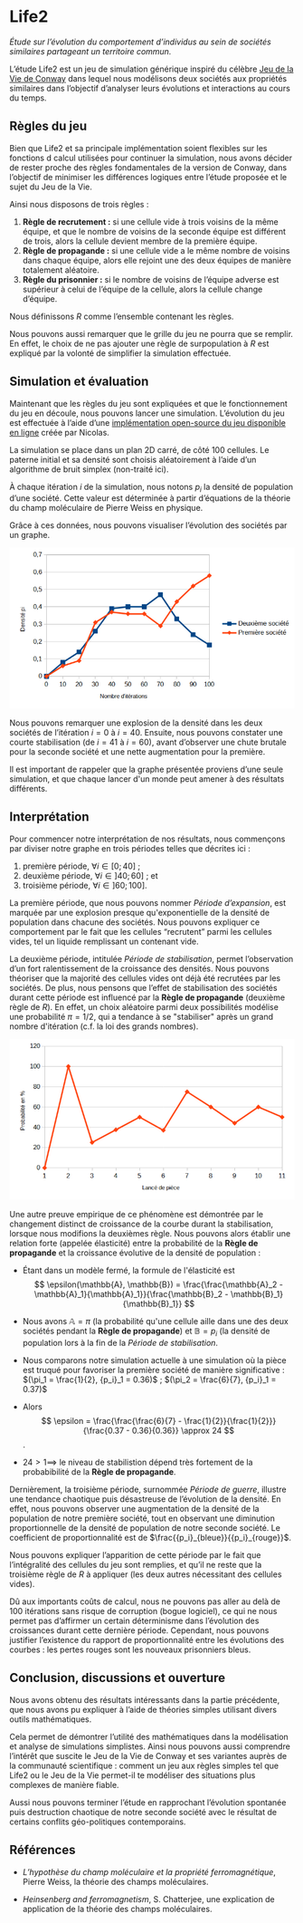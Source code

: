 # Life2

*Étude sur l’évolution du comportement d’individus au sein de sociétés
similaires partageant un territoire commun.*

L’étude Life2 est un jeu de simulation générique inspiré du célèbre
[Jeu de la Vie de Conway][gol] dans lequel nous modélisons deux sociétés aux
propriétés similaires dans l’objectif d’analyser leurs évolutions et
interactions au cours du temps.

[gol]: https://conwaylife.com/wiki/Conway%27s_Game_of_Life

## Règles du jeu

Bien que Life2 et sa principale implémentation soient flexibles sur les
fonctions d calcul utilisées pour continuer la simulation, nous avons
décider de rester proche des règles fondamentales de la version de Conway,
dans l’objectif de minimiser les différences logiques entre l’étude proposée
et le sujet du Jeu de la Vie.

Ainsi nous disposons de trois règles :

  1. **Règle de recrutement :** si une cellule vide à trois voisins de la même
     équipe, et que le nombre de voisins de la seconde équipe est différent de
     trois, alors la cellule devient membre de la première équipe.
  2. **Règle de propagande :** si une cellule vide a le même nombre de voisins
     dans chaque équipe, alors elle rejoint une des deux équipes de manière
     totalement aléatoire.
  3. **Règle du prisonnier :** si le nombre de voisins de l’équipe adverse est
     supérieur à celui de l’équipe de la cellule, alors la cellule change
     d’équipe.

Nous définissons $R$ comme l’ensemble contenant les règles.

Nous pouvons aussi remarquer que le grille du jeu ne pourra que se remplir.
En effet, le choix de ne pas ajouter une règle de surpopulation à $R$ est
expliqué par la volonté de simplifier la simulation effectuée.

## Simulation et évaluation

Maintenant que les règles du jeu sont expliquées et que le fonctionnement du
jeu en découle, nous pouvons lancer une simulation.
L’évolution du jeu est effectuée à l’aide d’une [implémentation open-source
du jeu disponible en ligne][gh] créée par Nicolas.

[gh]: https://github.com/nc0fr/life2

La simulation se place dans un plan 2D carré, de côté $100$ cellules.
Le paterne initial et sa densité sont choisis aléatoirement à l’aide d’un
algorithme de bruit simplex (non-traité ici).

À chaque itération $i$ de la simulation, nous notons $p_i$ la densité de
population d’une société.
Cette valeur est déterminée à partir d’équations de la théorie du champ
moléculaire de Pierre Weiss en physique.

Grâce à ces données, nous pouvons visualiser l’évolution des sociétés par un
graphe.

<!-- TODO(nc0): Graphique -->
![Évolution de la densité de population des deux sociétés](population_density_evolution.jpg)

Nous pouvons remarquer une explosion de la densité dans les deux sociétés de
l’itération $i=0$ à $i=40$. Ensuite, nous pouvons constater une courte
stabilisation (de $i=41$ à $i=60$), avant d’observer une chute brutale pour
la seconde société et une nette augmentation pour la première.

Il est important de rappeler que la graphe présentée proviens d’une seule
simulation, et que chaque lancer d'un monde peut amener à des résultats
différents.

## Interprétation

Pour commencer notre interprétation de nos résultats, nous commençons par
diviser notre graphe en trois périodes telles que décrites ici :

  1. première période, $\forall i \in [0; 40]$ ;
  2. deuxième période, $\forall i \in ]40; 60]$ ; et
  3. troisième période, $\forall i \in ]60; 100]$.

La première période, que nous pouvons nommer *Période d’expansion*, est
marquée par une explosion presque qu'exponentielle de la densité de population
dans chacune des sociétés.
Nous pouvons expliquer ce comportement par le fait que les cellules “recrutent”
parmi les cellules vides, tel un liquide remplissant un contenant vide.

La deuxième période, intitulée *Période de stabilisation*, permet
l’observation d’un fort ralentissement de la croissance des densités.
Nous pouvons théoriser que la majorité des cellules vides ont déjà été
recrutées par les sociétés.
De plus, nous pensons que l’effet de stabilisation des sociétés durant cette
période est influencé par la **Règle de propagande** (deuxième règle de $R$).
En effet, un choix aléatoire parmi deux possibilités modélise une probabilité
$\pi = 1/2$, qui a tendance à se "stabiliser" après un grand nombre d'itération
(c.f. la loi des grands nombres).

![Visualisation de la "stabilisation" de la probabilité après un grand nombre de lancés de pièce](stabilisation_lances_pieces.png)

Une autre preuve empirique de ce phénomène est démontrée par le changement
distinct de croissance de la courbe durant la stabilisation, lorsque nous
modifions la deuxièmes règle.
Nous pouvons alors établir une relation forte (appelée élasticité) entre la
probabilité de la **Règle de propagande** et la croissance évolutive de la
densité de population :

- Étant dans un modèle fermé, la formule de l'élasticité est
$$
\epsilon(\mathbb{A}, \mathbb{B}) =
\frac{\frac{\mathbb{A}_2 - \mathbb{A}_1}{\mathbb{A}_1}}{\frac{\mathbb{B}_2 - \mathbb{B}_1}{\mathbb{B}_1}}
$$

- Nous avons $\mathbb{A} = \pi$  (la probabilité qu'une cellule aille dans une
  des deux sociétés pendant la **Règle de propagande**) et $\mathbb{B} = p_i$
  (la densité de population lors à la fin de la *Période de stabilisation*.

- Nous comparons notre simulation actuelle à une simulation où la
  pièce est truqué pour favoriser la première société de manière significative :
  $(\pi_1 = \frac{1}{2}, {p_i}_1 = 0.36)$ ; $(\pi_2 = \frac{6}{7}, {p_i}_1 = 0.37)$

- Alors
$$
\epsilon =
\frac{\frac{\frac{6}{7} - \frac{1}{2}}{\frac{1}{2}}}{\frac{0.37 - 0.36}{0.36}} \approx
24
$$.

- $24 > 1 \implies$ le niveau de stabilistion dépend très fortement de la
  probabibilité de la **Règle de propagande**.

Dernièrement, la troisième période, surnommée *Période de guerre*, illustre
une tendance chaotique puis désastreuse de l’évolution de la densité.
En effet, nous pouvons observer une augmentation de la densité de la
population de notre première société, tout en observant une diminution
proportionnelle de la densité de population de notre seconde société.
Le coefficient de proportionnalité est de $\frac{{p_i}_{bleue}}{{p_i}_{rouge}}$.

Nous pouvons expliquer l’apparition de cette période par le fait que
l’intégralité des cellules du jeu sont remplies, et qu’il ne reste que la
troisième règle de $R$ à appliquer (les deux autres nécessitant des cellules
vides).

Dû aux importants coûts de calcul, nous ne pouvons pas aller au delà de $100$
itérations sans risque de corruption (bogue logiciel), ce qui ne nous permet
pas d’affirmer un certain déterminisme dans l’évolution des croissances durant
cette dernière période. Cependant, nous pouvons justifier l’existence du
rapport de proportionnalité entre les évolutions des courbes : les pertes
rouges sont les nouveaux prisonniers bleus.

## Conclusion, discussions et ouverture

Nous avons obtenu des résultats intéressants dans la partie précédente, que
nous avons pu expliquer à l’aide de théories simples utilisant divers outils
mathématiques.

Cela permet de démontrer l’utilité des mathématiques dans la modélisation et
analyse de simulations simplistes. Ainsi nous pouvons aussi comprendre
l’intérêt que suscite le Jeu de la Vie de Conway et ses variantes auprès de la
communauté scientifique : comment un jeu aux règles simples tel que Life2 ou le
Jeu de la Vie permet-il te modéliser des situations plus complexes de manière
fiable.

Aussi nous pouvons terminer l’étude en rapprochant l’évolution spontanée puis
destruction chaotique de notre seconde société avec le résultat de certains
conflits géo-politiques contemporains.

## Références

- *L’hypothèse du champ moléculaire et la propriété ferromagnétique*,
  Pierre Weiss, la théorie des champs moléculaires.

- *Heinsenberg and ferromagnetism*, S. Chatterjee, une explication de
  application de la théorie des champs moléculaires.

